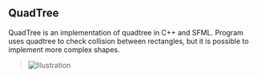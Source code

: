 QuadTree
----------------

QuadTree is an implementation of quadtree in C++ and SFML.
Program uses quadtree to check collision between rectangles, but it is possible to
implement more complex shapes.


>![Illustration](https://image.ibb.co/jJrSOF/Zrzut_ekranu_z_2017_05_24_11_31_27.png "working program")
